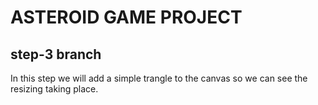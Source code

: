 # ASTEROID GAME PROJECT

## step-3 branch

In this step we will add a simple trangle to the canvas so we can see the resizing taking place.
